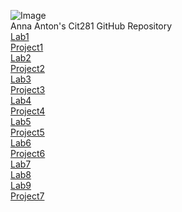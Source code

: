 ![Image](https://www.goodcore.co.uk/blog/wp-content/uploads/2019/08/coding-vs-programming-2.jpg) <br />
Anna Anton's Cit281 GitHub Repository <br />
[Lab1](https://github.com/annaantonn/Lab1)<br />
[Project1](https://github.com/annaantonn/Project1)<br />
[Lab2](https://github.com/annaantonn/Lab2)<br />
[Project2](https://github.com/annaantonn/Project2)<br />
[Lab3](https://github.com/annaantonn/Lab3)<br />
[Project3](https://github.com/annaantonn/Project3)<br />
[Lab4](https://github.com/annaantonn/Lab4)<br />
[Project4](https://github.com/annaantonn/Project4)<br />
[Lab5](https://github.com/annaantonn/Lab5)<br />
[Project5](https://github.com/annaantonn/Project5)<br />
[Lab6](https://github.com/annaantonn/Lab6)<br />
[Project6](https://github.com/annaantonn/Project6)<br />
[Lab7](https://github.com/annaantonn/Lab7)<br />
[Lab8](https://github.com/annaantonn/Lab8)<br />
[Lab9](https://github.com/annaantonn/Lab9)<br />
[Project7](https://github.com/annaantonn/Project7)


